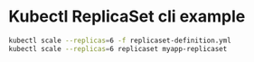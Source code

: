 # Kubectl ReplicaSet cli example #

```bash
kubectl scale --replicas=6 -f replicaset-definition.yml
kubectl scale --replicas=6 replicaset myapp-replicaset
```